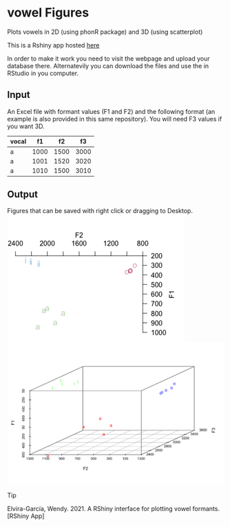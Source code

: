 # vowel Figures
 Plots vowels in 2D (using phonR package) and 3D (using scatterplot)

 This is a Rshiny app hosted [here](https://wendyelvira.shinyapps.io/plotVowels/)

In order to make it work you need to visit the webpage and upload your database there. Alternatevily you can download the files and use the in RStudio in you computer.
 
## Input
 An Excel file  with formant values (F1 and F2) and the following format (an example is also provided in this same repository). You will need F3 values if you want 3D.
  
vocal | f1 | f2 | f3
------------ | ------------- | ------------- | -------------
a | 1000 | 1500| 3000
a | 1001 | 1520| 3020
a | 1010 | 1500| 3010
 
## Output
Figures that can be saved with right click or dragging to Desktop.
![image](2D.png)
![image](3D.png)

>[!TIP]
> Elvira-García, Wendy. 2021. A RShiny interface for plotting vowel formants. [RShiny App]